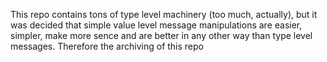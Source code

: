 This repo contains tons of type level machinery (too much, actually), but it was decided that simple value level message manipulations are easier, simpler, make more sence and are better in any other way than type level messages. Therefore the archiving of this repo   
